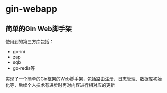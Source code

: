 # gin-webapp

## 简单的Gin Web脚手架

使用到的第三方库包括：

* go-ini
* zap
* sqlx
* go-redis等

实现了一个简单的Gin框架的Web脚手架，包括路由注册、日志管理、数据库初始化等，后续个人技术有进步时再对内容进行相对应的更新